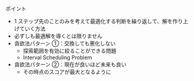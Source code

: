 ポイント
- 1 ステップ先のことのみを考えて最適化する判断を繰り返して、解を作り上げていく方法
- 必ずしも最適解を導くとは限りません
- 貪欲法パターン ①：交換しても悪化しない
  - 探索範囲を有効に絞ることができる問題
  - Interval Scheduling Problem
- 貪欲法パターン ②：現在が良いほど未来も良い
  - その時点のスコアが最大となるように